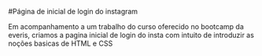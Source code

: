 #Página de inicial de login do instagram
 
Em acompanhamento a um trabalho do curso oferecido no bootcamp da everis, criamos a pagina inicial de login do insta com intuito de introduzir as noções basicas de HTML e CSS
